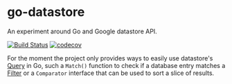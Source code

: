 # go-datastore
An experiment around Go and Google datastore API.

[![Build Status](https://travis-ci.org/osechet/go-datastore.svg?branch=master)](https://travis-ci.org/osechet/go-datastore)
[![codecov](https://codecov.io/gh/osechet/go-datastore/branch/master/graph/badge.svg)](https://codecov.io/gh/osechet/go-datastore)

For the moment the project only provides ways to easily use datastore's [Query](https://godoc.org/google.golang.org/genproto/googleapis/datastore/v1#Query) in Go, such a `Match()` function to check if a database entry matches a [Filter](https://godoc.org/google.golang.org/genproto/googleapis/datastore/v1#Filter) or a `Comparator` interface that can be used to sort a slice of results.
